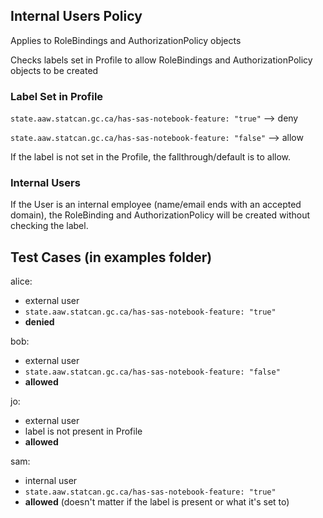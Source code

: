 ## Internal Users Policy

Applies to RoleBindings and AuthorizationPolicy objects

Checks labels set in Profile to allow RoleBindings and AuthorizationPolicy objects to be created

### Label Set in Profile

`state.aaw.statcan.gc.ca/has-sas-notebook-feature: "true"` --> deny

`state.aaw.statcan.gc.ca/has-sas-notebook-feature: "false"` --> allow

If the label is not set in the Profile, the fallthrough/default is to allow.

### Internal Users

If the User is an internal employee (name/email ends with an accepted domain), the RoleBinding and AuthorizationPolicy will be created without checking the label.

## Test Cases (in examples folder)

alice:
- external user
- `state.aaw.statcan.gc.ca/has-sas-notebook-feature: "true"`
- **denied**

bob:
- external user
- `state.aaw.statcan.gc.ca/has-sas-notebook-feature: "false"`
- **allowed**

jo:
- external user
- label is not present in Profile
- **allowed**

sam:
- internal user
- `state.aaw.statcan.gc.ca/has-sas-notebook-feature: "true"`
- **allowed** (doesn't matter if the label is present or what it's set to)
